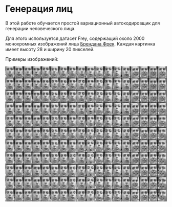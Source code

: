 # Генерация лиц

В этой работе обучается простой вариационный автокодировщик для генерации человеческого лица.

Для этого используется датасет Frey, содержащий около 2000 монохромных изображений лица [Брендана Фрея](https://www.ece.utoronto.ca/people/frey-b/). Каждая картинка имеет высоту 28 и ширину 20 пикселей.

Примеры изображений:

![alt text](image.png)
